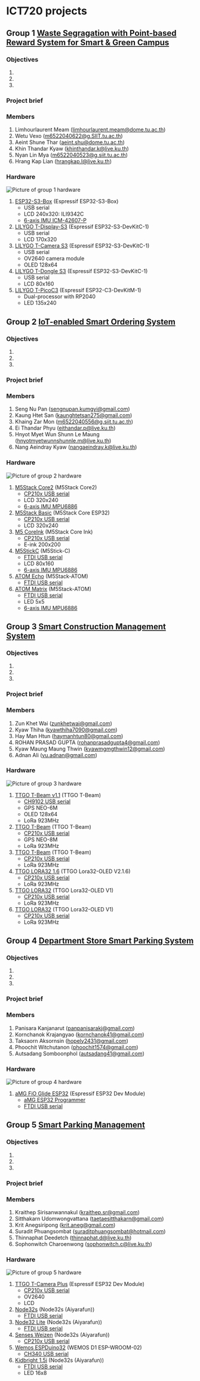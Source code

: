 # ICT720 projects

## Group 1 [Waste Segragation with Point-based Reward System for Smart & Green Campus](https://github.com/khinthandarkyaw98/AIoT_Group_1/)
### Objectives
1. 
2. 
3. 

### Project brief

### Members
1. Limhourlaurent Meam (limhourlaurent.meam@dome.tu.ac.th)
2. Wetu Vexo (m6522040622@g.SIIT.tu.ac.th)
3. Aeint Shune Thar (aeint.shu@dome.tu.ac.th)
4. Khin Thandar Kyaw (khinthandar.k@live.ku.th)
5. Nyan Lin Mya (m6522040523@g.siit.tu.ac.th)
6. Hrang Kap Lian (hrangkap.l@live.ku.th)

### Hardware
![Picture of group 1 hardware](/images/HW_group_1.jpg)
1. [ESP32-S3-Box](https://github.com/espressif/esp-box) (Espressif ESP32-S3-Box)
   * USB serial
   * LCD 240x320: ILI9342C
   * [6-axis IMU ICM-42607-P](https://invensense.tdk.com/products/motion-tracking/6-axis/icm-42670-p/)
2. [LILYGO T-Display-S3](https://github.com/Xinyuan-LilyGO/T-Display-S3) (Espressif ESP32-S3-DevKitC-1)
   * USB serial
   * LCD 170x320
3. [LILYGO T-Camera S3](https://www.lilygo.cc/products/t-camera-s3) (Espressif ESP32-S3-DevKitC-1)
   * USB serial
   * OV2640 camera module
   * OLED 128x64
4. [LILYGO T-Dongle S3](https://github.com/Xinyuan-LilyGO/T-Dongle-S3) (Espressif ESP32-S3-DevKitC-1)
   * USB serial
   * LCD 80x160
5. [LILYGO T-PicoC3](https://github.com/Xinyuan-LilyGO/T-PicoC3) (Espressif ESP32-C3-DevKitM-1)
   * Dual-processor with RP2040
   * LED 135x240

## Group 2 [IoT-enabled Smart Ordering System](https://github.com/Ksengnupan/SoftwareDesignAIoT)
### Objectives
1. 
2. 
3. 

### Project brief

### Members
1. Seng Nu Pan (sengnupan.kumgyi@gmail.com)
2. Kaung Htet San (kaunghtetsan275@gmail.com)
3. Khaing Zar Mon (m6522040556@g.siit.tu.ac.th)
4. Ei Thandar Phyu (eithandar.p@live.ku.th)
5. Hnyot Myet Wun Shunn Le Maung (hnyotmyetwunnshunnle.m@live.ku.th)
6. Nang Aeindray Kyaw (nangaeindray.k@live.ku.th)

### Hardware
![Picture of group 2 hardware](/images/HW_group_2.jpg)
1. [M5Stack Core2](https://docs.m5stack.com/en/core/core2) (M5Stack Core2)
   * [CP210x USB serial](https://www.silabs.com/developers/usb-to-uart-bridge-vcp-drivers)
   * LCD 320x240
   * [6-axis IMU MPU6886](https://m5stack.oss-cn-shenzhen.aliyuncs.com/resource/docs/datasheet/core/MPU-6886-000193%2Bv1.1_GHIC_en.pdf)
2. [M5Stack Basic](https://docs.m5stack.com/en/core/basic) (M5Stack Core ESP32)
   * [CP210x USB serial](https://www.silabs.com/developers/usb-to-uart-bridge-vcp-drivers)
   * LCD 320x240
3. [M5 CoreInk](https://docs.m5stack.com/en/core/coreink) (M5Stack Core Ink)
   * [CP210x USB serial](https://www.silabs.com/developers/usb-to-uart-bridge-vcp-drivers)
   * E-ink 200x200
4. [M5StickC](https://docs.m5stack.com/en/core/m5stickc) (M5Stick-C)
   * [FTDI USB serial](https://ftdichip.com/drivers/vcp-drivers/)
   * LCD 80x160
   * [6-axis IMU MPU6886](https://m5stack.oss-cn-shenzhen.aliyuncs.com/resource/docs/datasheet/core/MPU-6886-000193%2Bv1.1_GHIC_en.pdf)
5. [ATOM Echo](http://docs.m5stack.com/en/atom/atomecho) (M5Stack-ATOM)
   * [FTDI USB serial](https://ftdichip.com/drivers/vcp-drivers/)
6. [ATOM Matrix](https://docs.m5stack.com/en/core/atom_matrix) (M5Stack-ATOM)
   * [FTDI USB serial](https://ftdichip.com/drivers/vcp-drivers/)
   * LED 5x5
   * [6-axis IMU MPU6886](https://m5stack.oss-cn-shenzhen.aliyuncs.com/resource/docs/datasheet/core/MPU-6886-000193%2Bv1.1_GHIC_en.pdf)

## Group 3 [Smart Construction Management System](https://github.com/RohanPrasdGupta/SW_PROJECT_DESC/)
### Objectives
1. 
2. 
3. 

### Project brief

### Members
1. Zun Khet Wai (zunkhetwai@gmail.com)
2. Kyaw Thiha (kyawthiha7090@gmail.com)
3. Hay Man Htun (haymanhtun80@gmail.com)
4. ROHAN PRASAD GUPTA (rohanprasadgupta4@gmail.com)
5. Kyaw Maung Maung Thwin (kyawmgmgthwin12@gmail.com)
6. Adnan Ali (vu.adnan@gmail.com)

### Hardware
![Picture of group 3 hardware](/images/HW_group_3.jpg)
1. [TTGO T-Beam v1.1](http://www.lilygo.cn/claprod_view.aspx?TypeId=62&Id=1281&FId=t28:62:28) (TTGO T-Beam)
   * [CH9102 USB serial](https://learn.adafruit.com/how-to-install-drivers-for-wch-usb-to-serial-chips-ch9102f-ch9102) 
   * GPS NEO-6M
   * OLED 128x64
   * LoRa 923MHz
2. [TTGO T-Beam](http://www.lilygo.cn/prod_view.aspx?TypeId=50060&Id=1237) (TTGO T-Beam)
   * [CP210x USB serial](https://www.silabs.com/developers/usb-to-uart-bridge-vcp-drivers)
   * GPS NEO-8M
   * LoRa 923MHz
3. [TTGO T-Beam](http://www.lilygo.cn/prod_view.aspx?TypeId=50060&Id=1237) (TTGO T-Beam)
   * [CP210x USB serial](https://www.silabs.com/developers/usb-to-uart-bridge-vcp-drivers)
   * LoRa 923MHz
4. [TTGO LORA32 1.6](http://www.lilygo.cn/prod_view.aspx?TypeId=50003&Id=1130&FId=t3:50003:3) (TTGO Lora32-OLED V2.1.6)
   * [CP210x USB serial](https://www.silabs.com/developers/usb-to-uart-bridge-vcp-drivers)
   * LoRa 923MHz
5. [TTGO LORA32](http://www.lilygo.cn/prod_view.aspx?TypeId=50060&Id=1326&FId=t3:50060:3) (TTGO Lora32-OLED V1)
   * [CP210x USB serial](https://www.silabs.com/developers/usb-to-uart-bridge-vcp-drivers)
   * LoRa 923MHz
6. [TTGO LORA32](http://www.lilygo.cn/prod_view.aspx?TypeId=50060&Id=1326&FId=t3:50060:3) (TTGO Lora32-OLED V1)
   * [CP210x USB serial](https://www.silabs.com/developers/usb-to-uart-bridge-vcp-drivers)
   * LoRa 923MHz

## Group 4 [Department Store Smart Parking System](https://github.com/ArthurMinovsky/TAIST-Software-Design-Project/)
### Objectives
1. 
2. 
3. 

### Project brief

### Members
1. Panisara Kanjanarut (panpanisarakj@gmail.com)
2. Kornchanok Krajangyao (kornchanok41@gmail.com)
3. Taksaorn Aksornsin (hopely2431@gmail.com)
4. Phoochit Witchutanon (phoochit1574@gmail.com)
5. Autsadang Somboonphol (autsadang41@gmail.com)

### Hardware
![Picture of group 4 hardware](/images/HW_group_4.jpg)
1. [aMG FiO Glide ESP32](https://www.aimagin.com/en/amg-fio-glide_esp32.html) (Espressif ESP32 Dev Module)
   * [aMG ESP32 Programmer](https://www.aimagin.com/en/amg-esp32_programmer.html)
   * [FTDI USB serial](https://ftdichip.com/drivers/vcp-drivers/)

## Group 5 [Smart Parking Management](https://github.com/JimHok/Software-Design-for-AI)
### Objectives
1. 
2. 
3. 

### Project brief

### Members
1. Kraithep Sirisanwannakul (kraithep.sr@gmail.com)
2. Sitthakarn Udomwongvattana (taetaesitthakarn@gmail.com)
3. Krit Anegsiripong (krit.aneg@gmail.com)
4. Suradit Phuangsombat (suraditphuangsombat@hotmail.com)
5. Thinnaphat Deedetch (thinnaphat.d@live.ku.th) 
6. Sophonwitch Charoenwong (sophonwitch.c@live.ku.th)

### Hardware
![Picture of group 5 hardware](/images/HW_group_5.jpg)
1. [TTGO T-Camera Plus](http://www.lilygo.cn/prod_view.aspx?TypeId=50067&Id=1272&FId=t3:50067:3) (Espressif ESP32 Dev Module)
   * [CP210x USB serial](https://www.silabs.com/developers/usb-to-uart-bridge-vcp-drivers)
   * OV2640
   * LCD
2. [Node32s](https://docs.platformio.org/en/latest/boards/espressif32/node32s.html) (Node32s (Aiyarafun))
   * [FTDI USB serial](https://ftdichip.com/drivers/vcp-drivers/)
3. [Node32 Lite](https://www.gravitechthai.com/product-detail.php?WP=nKE4oaOyoKE3oxkioJAaG3FDnoy44UOzoFM3G0lDooya4UEjnFM4ZUOCoMO3hHmtoJEanKEynKE4LKOwoJW3qHkmoFMaZUECnMO4hKQtoJE3nHkyoKEaLKEwnFM4A3NkoH93xRl5orOaMUEcnJq4WaN4oGS3Z0jmoH9axUF5nrO4Ljo7o3Qo7o3Q#:~:text=%E0%B8%9A%E0%B8%AD%E0%B8%A3%E0%B9%8C%E0%B8%94%20Node32%20Lite%20%E0%B9%80%E0%B8%9B%E0%B9%87%E0%B8%99%E0%B8%9A%E0%B8%AD%E0%B8%A3%E0%B9%8C%E0%B8%94,%E0%B8%84%E0%B8%A7%E0%B8%B2%E0%B8%A1%E0%B8%AA%E0%B8%B2%E0%B8%A1%E0%B8%B2%E0%B8%A3%E0%B8%96%E0%B9%80%E0%B8%82%E0%B9%89%E0%B8%B2%E0%B9%84%E0%B8%9B%E0%B8%AD%E0%B8%B5%E0%B8%81%20%E0%B8%A1%E0%B8%B5) (Node32s (Aiyarafun))
   * [FTDI USB serial](https://ftdichip.com/drivers/vcp-drivers/)
4. [Senses Weizen](https://docs.platformio.org/en/stable/boards/espressif32/sensesiot_weizen.html) (Node32s (Aiyarafun))
   * [CP210x USB serial](https://www.silabs.com/developers/usb-to-uart-bridge-vcp-drivers)
5. [Wemos ESPDuino32](https://www.cnx-software.com/2017/09/04/espduino-32-wemos-d1-r32-esp32-boards-support-some-arduino-uno-shields/) (WEMOS D1 ESP-WROOM-02)
   * [CH340 USB serial](https://learn.sparkfun.com/tutorials/how-to-install-ch340-drivers/all)
6. [Kidbright 1.5i](https://www.kid-bright.org/) (Node32s (Aiyarafun))
   * [FTDI USB serial](https://ftdichip.com/drivers/vcp-drivers/)
   * LED 16x8
